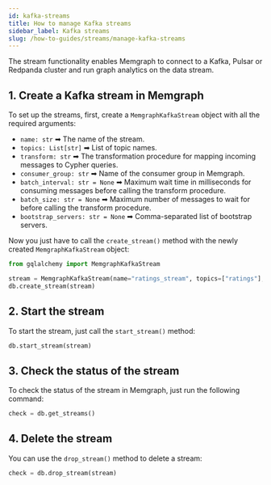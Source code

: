 ```yaml
---
id: kafka-streams
title: How to manage Kafka streams
sidebar_label: Kafka streams
slug: /how-to-guides/streams/manage-kafka-streams
---
```


The stream functionality enables Memgraph to connect to a Kafka, Pulsar or
Redpanda cluster and run graph analytics on the data stream.

## 1. Create a Kafka stream in Memgraph

To set up the streams, first, create a `MemgraphKafkaStream` object with all the
required arguments:

- `name: str` ➡ The name of the stream.
- `topics: List[str]` ➡ List of topic names.
- `transform: str` ➡ The transformation procedure for mapping incoming messages
  to Cypher queries.
- `consumer_group: str` ➡ Name of the consumer group in Memgraph.
- `batch_interval: str = None` ➡ Maximum wait time in milliseconds for consuming
  messages before calling the transform procedure.
- `batch_size: str = None` ➡ Maximum number of messages to wait for before
  calling the transform procedure.
- `bootstrap_servers: str = None` ➡ Comma-separated list of bootstrap servers.

Now you just have to call the `create_stream()` method with the newly created
`MemgraphKafkaStream` object:

```python
from gqlalchemy import MemgraphKafkaStream

stream = MemgraphKafkaStream(name="ratings_stream", topics=["ratings"], transform="movielens.rating", bootstrap_servers="localhost:9093")
db.create_stream(stream)
```

## 2. Start the stream

To start the stream, just call the `start_stream()` method:

```python
db.start_stream(stream)
```

## 3. Check the status of the stream

To check the status of the stream in Memgraph, just run the following command:

```python
check = db.get_streams()
```

## 4. Delete the stream

You can use the `drop_stream()` method to delete a stream:

```python
check = db.drop_stream(stream)
```
